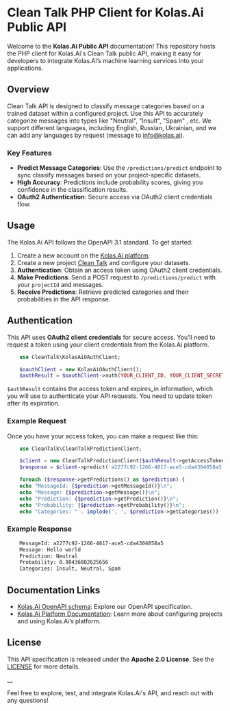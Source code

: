 # Clean Talk PHP Client for Kolas.Ai Public API

Welcome to the **Kolas.Ai Public API** documentation! This repository hosts the PHP client for Kolas.Ai's Clean Talk public API, making it easy for developers to integrate Kolas.Ai’s machine learning services into your applications.

## Overview

Clean Talk API is designed to classify message categories based on a trained dataset within a configured project. Use this API to accurately categorize messages into types like "Neutral", "Insult", "Spam" , etc. We support different languages, including English, Russian, Ukrainian, and we can add any languages by request (message to info@kolas.ai).

### Key Features
- **Predict Message Categories**: Use the `/predictions/predict` endpoint to sync classify messages based on your project-specific datasets.
- **High Accuracy**: Predictions include probability scores, giving you confidence in the classification results.
- **OAuth2 Authentication**: Secure access via OAuth2 client credentials flow.

## Usage

The Kolas.Ai API follows the OpenAPI 3.1 standard. To get started:

1. Create a new account on the [Kolas.Ai platform](https://app.kolas.ai/register).
2. Create a new project [Clean Talk](https://app.kolas.ai/projects/create) and configure your datasets.
3. **Authentication**: Obtain an access token using OAuth2 client credentials.
4. **Make Predictions**: Send a POST request to `/predictions/predict` with your `projectId` and messages.
5. **Receive Predictions**: Retrieve predicted categories and their probabilities in the API response.

## Authentication

This API uses **OAuth2 client credentials** for secure access. You’ll need to request a token using your client credentials from the Kolas.Ai platform.

```php
    use CleanTalk\KolasAiOAuthClient;

    $oauthClient = new KolasAiOAuthClient();
    $authResult = $oauthClient->auth(YOUR_CLIENT_ID, YOUR_CLIENT_SECRET);
```

`$authResult` contains the access token and expires_in information, which you will use to authenticate your API requests. You need to update token after its expiration.

### Example Request
Once you have your access token, you can make a request like this:

```php
    use CleanTalk\CleanTalkPredictionClient;

    $client = new CleanTalkPredictionClient($authResult->getAccessToken());
    $response = $client->predict('a2277c92-1266-4817-ace5-cda4304858a5' ,'Hello world', YOUR_PROJECT_ID);

    foreach ($response->getPredictions() as $prediction) {
    echo "MessageId: {$prediction->getMessageId()}\n";
    echo "Message: {$prediction->getMessage()}\n";
    echo "Prediction: {$prediction->getPrediction()}\n";
    echo "Probability: {$prediction->getProbability()}\n";
    echo "Categories: " . implode(', ', $prediction->getCategories()) . "\n";
```

### Example Response

```txt
    MessageId: a2277c92-1266-4817-ace5-cda4304858a5
    Message: Hello world
    Prediction: Neutral
    Probability: 0.98436802625656
    Categories: Insult, Neutral, Spam
```

## Documentation Links
- [Kolas.Ai OpenAPI schema](https://github.com/kolasai/public-openapi): Explore our OpenAPI specification.
- [Kolas.Ai Platform Documentation](https://kolas.ai/documentation/): Learn more about configuring projects and using Kolas.Ai’s platform.

## License

This API specification is released under the **Apache 2.0 License**. See the [LICENSE](https://www.apache.org/licenses/LICENSE-2.0.html) for more details.

__

Feel free to explore, test, and integrate Kolas.Ai's API, and reach out with any questions!